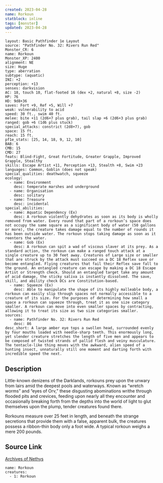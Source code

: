 ```yaml
---
created: 2023-04-28
name: Rorkoun
statblock: inline
tags: [monster]
updated: 2023-04-28
---
```

```statblock
layout: Basic Pathfinder 1e Layout
source: "Pathfinder No. 32: Rivers Run Red"
Monster_CR: 6
name: Rorkoun
Monster_XP: 2400
alignment: NE
size: Huge
type: aberration
subtype: (aquatic)
INI: +2
perception: +13
senses: darkvision
AC: 18, touch 10, flat-footed 16 (dex +2, natural +8, size -2)
HP: 76
HD: 9d8+36
saves: Fort +9, Ref +5, Will +7
weak: vulnerability to acid
speed: 30 ft., swim 40 ft.
melee: bite +11 (2d6+7 plus grab), tail slap +6 (2d6+3 plus grab)
ranged: gob +6 (1d6 plus stuck)
special_attacks: constrict (2d8+7), gob
space: 15 ft.
reach: 15 ft.
pf1e_stats: [25, 14, 18, 9, 12, 10]
BAB: 6
CMB: 15
CMD: 27
feats: Blind-Fight, Great Fortitude, Greater Grapple, Improved Grapple, Stealthy
skills: Escape Artist +11, Perception +13, Stealth +8, Swim +23
languages: Common, Goblin (does not speak)
special_qualities: deathwatch, squeeze
ecology:
  - name: Environment
    desc: temperate marshes and underground
  - name: Organisation
    desc: solitary
  - name: Treasure
    desc: incidental
special_abilities:
  - name: Aquatic Dependency (Ex)
    desc: A rorkoun violently dehydrates as soon as its body is wholly removed from water. Every round that part of a rorkoun’s space does not occupy the same square as a significant body of water (50 gallons or more), the creature takes damage equal to the number of rounds it has been outside water. The rorkoun stops taking damage as soon as it reenters the water.
  - name: Gob (Ex)
    desc: A rorkoun can spit a wad of viscous slaver at its prey. As a standard action, the rorkoun can make a ranged touch attack at a single creature up to 30 feet away. Creatures of Large size or smaller that are struck by the attack must succeed on a DC 18 Reflex save or become entangled. Flying creatures that fail their Reflex save fall to the ground. An entangled creature can escape by making a DC 18 Escape Artist or Strength check. Should an entangled target take any amount of acid damage, the sticky saliva is instantly dissolved. The save, skill, and ability check DCs are Constitution-based.
  - name: Squeeze (Ex)
    desc: Able to manipulate the shape of its highly malleable body, a rorkoun can easily slip through spaces not normally accessible to a creature of its size. For the purposes of determining how small a space a rorkoun can squeeze through, treat it as one size category smaller. A rorkoun can move into even smaller spaces by contracting, allowing it to treat its size as two size categories smaller.
sources:
  - name: Pathfinder No. 32: Rivers Run Red
    desc: 86
desc_short: A large amber eye tops a swollen head, surrounded evenly by four mouths loaded with needle-sharp teeth. This enormously long, yet slender creature stretches the length of five men and appears to be composed of twisted strands of pallid flesh and veiny musculature. The tentacle-like thing moves with the awkward, alien speed of a hunting insect, unnaturally still one moment and darting forth with incredible speed the next.
```
## Description
Little-known denizens of the Darklands, rorkouns prey upon the unwary from lairs amid the deepest pools and waterways. Known as “wretch worms” and “eyes of Orv,” these disgusting abominations writhe through flooded pits and crevices, feeding upon nearly all they encounter and occasionally breaking forth from the depths into the world of light to glut themselves upon the plump, tender creatures found there.

Rorkouns measure over 25 feet in length, and beneath the strange secretions that provide them with a false, apparent bulk, the creatures possess a ribbon-thin body only a foot wide. A typical rorkoun weighs a mere 200 pounds.
## Source Link
[Archives of Nethys](https://aonprd.com/MonsterDisplay.aspx?ItemName=Rorkoun)
```encounter-table
name: Rorkoun
creatures:
  - 1: Rorkoun
```
